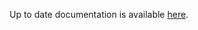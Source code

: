 <!-- DO NOT EDIT THIS FILE MANUALLY -->
<!-- Please read https://github.com/linuxserver/docker-rdesktop/blob/arch-xfce/.github/CONTRIBUTING.md -->
Up to date documentation is available [here](https://github.com/linuxserver/docker-rdesktop/blob/master/README.md).
